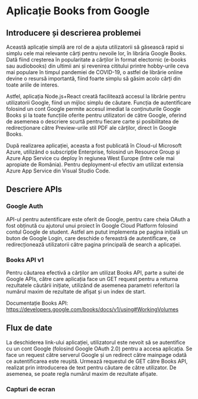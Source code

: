 # Aplicație Books from Google

## Introducere și descrierea problemei

Această aplicație simplă are rol de a ajuta utilizatorii să găsească rapid si simplu cele mai relevante cărți pentru nevoile lor, în librăria Google Books. Dată fiind creșterea în popularitate a cărților în format electornic (e-books sau audiobooks) din ultimii ani și revenirea cititului printre hobby-urile ceva mai populare în timpul pandemiei de COVID-19, o astfel de librărie online devine o resursă importantă, fiind foarte simplu să găsim acolo cărți din toate ariile de interes. 

Astfel, aplicația Node.js+React creată facilitează accesul la librărie pentru utilizatorii Google, fiind un mijloc simplu de căutare. Funcția de autentificare folosind un cont Google permite accesul imediat la conținuturile Google Books și la toate funcțiile oferite pentru utilizatori de către Google, oferind de asemenea o descriere scurtă pentru fiecare carte și posibilitatea de redirecționare către Preview-urile stil PDF ale cărților, direct în Google Books.

După realizarea aplicației, aceasta a fost publicată în Cloud-ul Microsoft Azure, utilizând o subscripție Enterprise, folosind un Resource Group și Azure App Service cu deploy în regiunea West Europe (între cele mai apropiate de România). Pentru deployment-ul efectiv am utilizat extensia Azure App Service din Visual Studio Code.

## Descriere APIs

### Google Auth
API-ul pentru autentificare este oferit de Google, pentru care cheia OAuth a fost obținută cu ajutorul unui proiect în Google Cloud Platform folosind contul Google de student. Astfel am putut implementa pe pagina inițială un buton de Google Login, care deschide o fereastră de autentificare, ce redirecționează utilizatorii către pagina principală de search a aplicației.

### Books API v1
Pentru căutarea efectivă a cărților am utilizat Books API, parte a suitei de Google APIs, către care aplicația face un GET request pentru a returna rezultatele căutării inițiate, utilizând de asemenea parametri referitori la numărul maxim de rezultate de afișat și un index de start.

Documentație Books API: https://developers.google.com/books/docs/v1/using#WorkingVolumes

## Flux de date

La deschiderea link-ului aplicației, utilizatorul este nevoit să se autentifice cu un cont Google (folosind Google OAuth 2.0) pentru a accesa aplicația. Se face un request către serverul Google și un redirect către mainpage odată ce autentificarea este reușită. Urmează requestul de GET către Books API, realizat prin introducerea de text pentru căutare de către utilizator. De asemenea, se poate regla numărul maxim de rezultate afișate.

### Capturi de ecran

